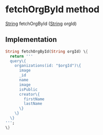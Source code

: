 


# fetchOrgById method








[String](https:api.flutter.dev/flutter/dart-core/String-class.html) fetchOrgById
([String](https:api.flutter.dev/flutter/dart-core/String-class.html) orgId)








## Implementation

```dart
String fetchOrgById(String orgId) \{
  return '''
  query\{
    organizations(id: "$orgId")\{
      image
      _id
      name
      image
      isPublic
      creator\{
        firstName
        lastName
      \}
    \}
  \}
''';
\}
```








